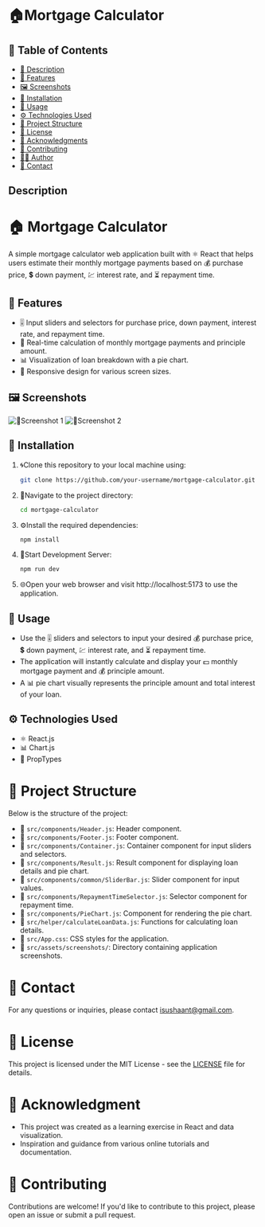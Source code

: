 # 🏠Mortgage Calculator

## 📜 Table of Contents

- [📝 Description](#description)
- [🎯 Features](#features)
- [🖼️ Screenshots](#screenshots)
- [🚀 Installation](#installation)
- [🔧 Usage](#usage)
- [⚙️ Technologies Used](#technologies-used)
- [📂 Project Structure](#project-structure)
- [📄 License](#license)
- [🙏 Acknowledgments](#acknowledgments)
- [🤝 Contributing](#contributing)
- [👨‍💻 Author](#author)
- [📧 Contact](#contact)


## Description

# 🏠 Mortgage Calculator

A simple mortgage calculator web application built with ⚛️ React that helps users estimate their monthly mortgage payments based on 💰 purchase price, 💲 down payment, 💹 interest rate, and ⏳ repayment time.


## 🎯 Features

- 🎚️ Input sliders and selectors for purchase price, down payment, interest rate, and repayment time.
- 🔄 Real-time calculation of monthly mortgage payments and principle amount.
- 📊 Visualization of loan breakdown with a pie chart.
- 📱 Responsive design for various screen sizes.


## 🖼️ Screenshots

![📸Screenshot 1](/src/assets/desktop_view.png)
![📸Screenshot 2](/src/assets/mobile_view.png)

## 🚀 Installation

1. 🌀Clone this repository to your local machine using:

   ```bash
   git clone https://github.com/your-username/mortgage-calculator.git

2. 📂Navigate to the project directory:
    ```bash
    cd mortgage-calculator

3. ⚙️Install the required dependencies:
    ```bash
    npm install

4. 🚀Start Development Server:
    ```bash
    npm run dev

5. 🌐Open your web browser and visit http://localhost:5173 to use the application.


## 🔧 Usage

- Use the 🎚️ sliders and selectors to input your desired 💰 purchase price, 💲 down payment, 💹 interest rate, and ⏳ repayment time.
- The application will instantly calculate and display your 💵 monthly mortgage payment and 💰 principle amount.
- A 📊 pie chart visually represents the principle amount and total interest of your loan.


## ⚙️ Technologies Used

- ⚛️ React.js
- 📊 Chart.js
- 🔄 PropTypes


# 📂 Project Structure

Below is the structure of the project:

- 📁 `src/components/Header.js`: Header component.
- 📁 `src/components/Footer.js`: Footer component.
- 📁 `src/components/Container.js`: Container component for input sliders and selectors.
- 📁 `src/components/Result.js`: Result component for displaying loan details and pie chart.
- 📁 `src/components/common/SliderBar.js`: Slider component for input values.
- 📁 `src/components/RepaymentTimeSelector.js`: Selector component for repayment time.
- 📁 `src/components/PieChart.js`: Component for rendering the pie chart.
- 📁 `src/helper/calculateLoanData.js`: Functions for calculating loan details.
- 📄 `src/App.css`: CSS styles for the application.
- 📁 `src/assets/screenshots/`: Directory containing application screenshots.


# 📧 Contact

For any questions or inquiries, please contact [isushaant@gmail.com](mailto:isushaant@gmail.com).

# 📄 License

This project is licensed under the MIT License - see the [LICENSE](LICENSE) file for details.

# 🙏 Acknowledgment

- This project was created as a learning exercise in React and data visualization.
- Inspiration and guidance from various online tutorials and documentation.

# 🤝 Contributing

Contributions are welcome! If you'd like to contribute to this project, please open an issue or submit a pull request.
